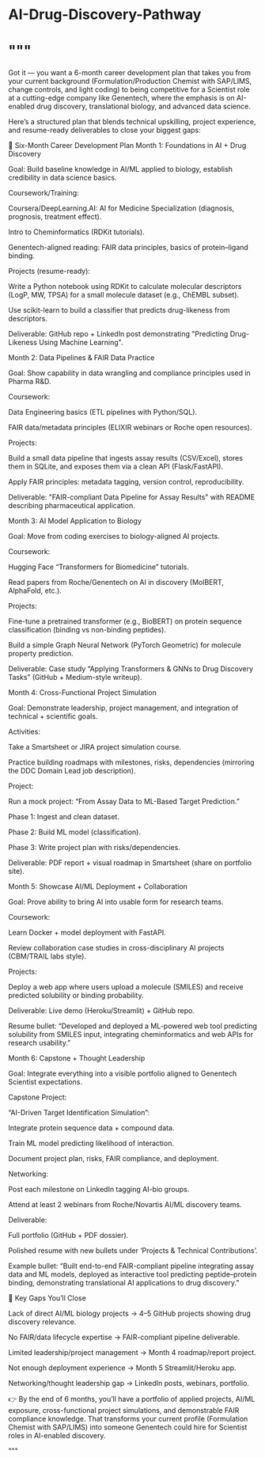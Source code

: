 # AI-Drug-Discovery-Pathway




# """

Got it — you want a 6-month career development plan that takes you from your current background (Formulation/Production Chemist with SAP/LIMS, change controls, and light coding) to being competitive for a Scientist role at a cutting-edge company like Genentech, where the emphasis is on AI-enabled drug discovery, translational biology, and advanced data science.

Here’s a structured plan that blends technical upskilling, project experience, and resume-ready deliverables to close your biggest gaps:

📅 Six-Month Career Development Plan
Month 1: Foundations in AI + Drug Discovery

Goal: Build baseline knowledge in AI/ML applied to biology, establish credibility in data science basics.

Coursework/Training:

Coursera/DeepLearning.AI: AI for Medicine Specialization (diagnosis, prognosis, treatment effect).

Intro to Cheminformatics (RDKit tutorials).

Genentech-aligned reading: FAIR data principles, basics of protein–ligand binding.

Projects (resume-ready):

Write a Python notebook using RDKit to calculate molecular descriptors (LogP, MW, TPSA) for a small molecule dataset (e.g., ChEMBL subset).

Use scikit-learn to build a classifier that predicts drug-likeness from descriptors.

Deliverable: GitHub repo + LinkedIn post demonstrating "Predicting Drug-Likeness Using Machine Learning".

Month 2: Data Pipelines & FAIR Data Practice

Goal: Show capability in data wrangling and compliance principles used in Pharma R&D.

Coursework:

Data Engineering basics (ETL pipelines with Python/SQL).

FAIR data/metadata principles (ELIXIR webinars or Roche open resources).

Projects:

Build a small data pipeline that ingests assay results (CSV/Excel), stores them in SQLite, and exposes them via a clean API (Flask/FastAPI).

Apply FAIR principles: metadata tagging, version control, reproducibility.

Deliverable: "FAIR-compliant Data Pipeline for Assay Results" with README describing pharmaceutical application.

Month 3: AI Model Application to Biology

Goal: Move from coding exercises to biology-aligned AI projects.

Coursework:

Hugging Face “Transformers for Biomedicine” tutorials.

Read papers from Roche/Genentech on AI in discovery (MolBERT, AlphaFold, etc.).

Projects:

Fine-tune a pretrained transformer (e.g., BioBERT) on protein sequence classification (binding vs non-binding peptides).

Build a simple Graph Neural Network (PyTorch Geometric) for molecule property prediction.

Deliverable: Case study “Applying Transformers & GNNs to Drug Discovery Tasks” (GitHub + Medium-style writeup).

Month 4: Cross-Functional Project Simulation

Goal: Demonstrate leadership, project management, and integration of technical + scientific goals.

Activities:

Take a Smartsheet or JIRA project simulation course.

Practice building roadmaps with milestones, risks, dependencies (mirroring the DDC Domain Lead job description).

Project:

Run a mock project: “From Assay Data to ML-Based Target Prediction.”

Phase 1: Ingest and clean dataset.

Phase 2: Build ML model (classification).

Phase 3: Write project plan with risks/dependencies.

Deliverable: PDF report + visual roadmap in Smartsheet (share on portfolio site).

Month 5: Showcase AI/ML Deployment + Collaboration

Goal: Prove ability to bring AI into usable form for research teams.

Coursework:

Learn Docker + model deployment with FastAPI.

Review collaboration case studies in cross-disciplinary AI projects (CBM/TRAIL labs style).

Projects:

Deploy a web app where users upload a molecule (SMILES) and receive predicted solubility or binding probability.

Deliverable: Live demo (Heroku/Streamlit) + GitHub repo.

Resume bullet: “Developed and deployed a ML-powered web tool predicting solubility from SMILES input, integrating cheminformatics and web APIs for research usability.”

Month 6: Capstone + Thought Leadership

Goal: Integrate everything into a visible portfolio aligned to Genentech Scientist expectations.

Capstone Project:

“AI-Driven Target Identification Simulation”:

Integrate protein sequence data + compound data.

Train ML model predicting likelihood of interaction.

Document project plan, risks, FAIR compliance, and deployment.

Networking:

Post each milestone on LinkedIn tagging AI-bio groups.

Attend at least 2 webinars from Roche/Novartis AI/ML discovery teams.

Deliverable:

Full portfolio (GitHub + PDF dossier).

Polished resume with new bullets under ‘Projects & Technical Contributions’.

Example bullet: “Built end-to-end FAIR-compliant pipeline integrating assay data and ML models, deployed as interactive tool predicting peptide–protein binding, demonstrating translational AI applications to drug discovery.”

🔑 Key Gaps You’ll Close

Lack of direct AI/ML biology projects → 4–5 GitHub projects showing drug discovery relevance.

No FAIR/data lifecycle expertise → FAIR-compliant pipeline deliverable.

Limited leadership/project management → Month 4 roadmap/report project.

Not enough deployment experience → Month 5 Streamlit/Heroku app.

Networking/thought leadership gap → LinkedIn posts, webinars, portfolio.

👉 By the end of 6 months, you’ll have a portfolio of applied projects, AI/ML exposure, cross-functional project simulations, and demonstrable FAIR compliance knowledge. That transforms your current profile (Formulation Chemist with SAP/LIMS) into someone Genentech could hire for Scientist roles in AI-enabled discovery.

"""
#
